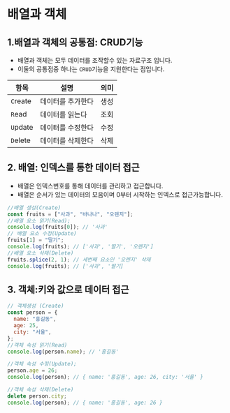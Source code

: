 # 배열과 객체

## 1.배열과 객체의 공통점: CRUD기능

- 배열과 객체는 모두 데이터를 조작할수 있는 자료구조 입니다.
- 이둘의 공통점중 하나는 `CRUD`기능을 지원한다는 점입니다.

| 항목     | 설명              | 의미 |
| -------- | ----------------- | ---- |
| `C`reate | 데이터를 추가한다 | 생성 |
| `R`ead   | 데이터를 읽는다   | 조회 |
| `U`pdate | 데이터를 수정한다 | 수정 |
| `D`elete | 데이터를 삭제한다 | 삭제 |

## 2. 배열: 인덱스를 통한 데이터 접근

- 배열은 인덱스번호를 통해 데이터를 관리하고 접근합니다.
- 배열은 순서가 있는 데이터의 모음이며 0부터 시작하는 인덱스로 접근가능합니다.

```js
//배열 생성(Create)
const fruits = ["사과", "바나나", "오렌지"];
//배열 요소 읽기(Read);
console.log(fruits[0]); // '사과'
// 배열 요소 수정(Update)
fruits[1] = "딸기";
console.log(fruits); // ['사과', '딸기', '오렌지']
//배열 요소 삭제(Delete)
fruits.splice(2, 1); // 세번째 요소인 '오렌지' 삭제
console.log(fruits); // ['사과', '딸기]
```

## 3. 객체:키와 값으로 데이터 접근

```js
// 객체생성 (Create)
const person = {
  name: "홍길동",
  age: 25,
  city: "서울",
};
//객체 속성 읽기(Read)
console.log(person.name); // '홍길동'

//객체 속성 수정(Update);
person.age = 26;
console.log(person); // { name: '홍길동', age: 26, city: '서울' }

//객체 속성 삭제(Delete)
delete person.city;
console.log(person); // { name: '홍길동', age: 26 }
```
